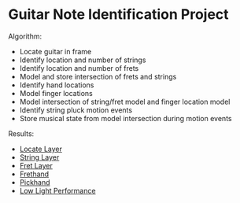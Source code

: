 # Guitar Note Identification Project

Algorithm:

   * Locate guitar in frame
   * Identify location and number of strings
   * Identify location and number of frets
   * Model and store intersection of frets and strings
   * Identify hand locations
   * Model finger locations
   * Model intersection of string/fret model and finger location model
   * Identify string pluck motion events
   * Store musical state from model intersection during motion events

Results:

   * [Locate Layer](https://www.youtube.com/watch?v=6VkJhYOWrpk)
   * [String Layer](https://www.youtube.com/watch?v=VLi4MvadTW8)
   * [Fret Layer](https://www.youtube.com/watch?v=NedEKkLcdpI)
   * [Frethand](https://www.youtube.com/watch?v=MTl_B_f_99w)
   * [Pickhand](https://www.youtube.com/watch?v=NwdZ9TjsOR0)
   * [Low Light Performance](https://www.youtube.com/watch?v=n4mRRVSlcLc)
